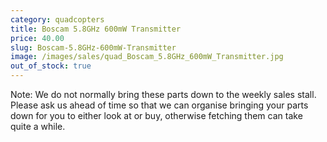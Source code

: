 ```yaml
---
category: quadcopters
title: Boscam 5.8GHz 600mW Transmitter
price: 40.00
slug: Boscam-5.8GHz-600mW-Transmitter
image: /images/sales/quad_Boscam_5.8GHz_600mW_Transmitter.jpg
out_of_stock: true
---
```

Note: We do not normally bring these parts down to the weekly sales stall. Please ask us ahead of time so that we can organise bringing your parts down for you to either look at or buy, otherwise fetching them can take quite a while.
